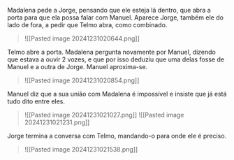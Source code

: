 Madalena pede a Jorge, pensando que ele esteja lá dentro, que abra a porta para que ela possa falar com Manuel. Aparece Jorge, também ele do lado de fora, a pedir que Telmo abra, como combinado.
>![[Pasted image 20241231020644.png]]

Telmo abre a porta. Madalena pergunta novamente por Manuel, dizendo que estava a ouvir 2 vozes, e que por isso deduziu que uma delas fosse de Manuel e a outra de Jorge.
Manuel aproxima-se.
>![[Pasted image 20241231020854.png]]

Manuel diz que a sua união com Madalena é impossível e insiste que já está tudo dito entre eles.
>![[Pasted image 20241231021027.png]]
>![[Pasted image 20241231021231.png]]

Jorge termina a conversa com Telmo, mandando-o para onde ele é preciso.
>![[Pasted image 20241231021538.png]]
